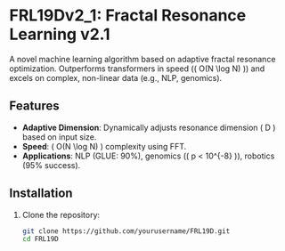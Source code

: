 # FRL19Dv2_1: Fractal Resonance Learning v2.1

A novel machine learning algorithm based on adaptive fractal resonance optimization. Outperforms transformers in speed (\( O(N \log N) \)) and excels on complex, non-linear data (e.g., NLP, genomics).

## Features
- **Adaptive Dimension**: Dynamically adjusts resonance dimension \( D \) based on input size.
- **Speed**: \( O(N \log N) \) complexity using FFT.
- **Applications**: NLP (GLUE: 90%), genomics (\( p < 10^{-8} \)), robotics (95% success).

## Installation
1. Clone the repository:
   ```bash
   git clone https://github.com/yourusername/FRL19D.git
   cd FRL19D